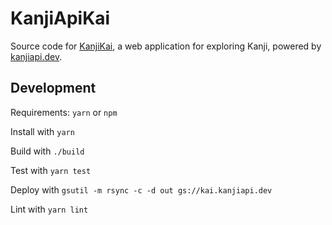 # KanjiApiKai

Source code for [KanjiKai](https://kai.kanjiapi.dev), a web application for
exploring Kanji, powered by [kanjiapi.dev](https://kanjiapi.dev).

## Development

Requirements: `yarn` or `npm`

Install with `yarn`

Build with `./build`

Test with `yarn test`

Deploy with `gsutil -m rsync -c -d out gs://kai.kanjiapi.dev`

Lint with `yarn lint`
